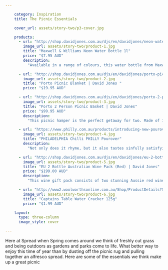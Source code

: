 ```yaml
---

    category: Inspiration
    title: The Picnic Essentials

    cover_url: assets/story-two/p3-cover.jpg

    products:
      - url: "http://shop.davidjones.com.au/djs/en/davidjones/neon-water-bottle"
        image_url: assets/story-two/product-1.jpg
        title: "Maxwell & Williams Neon Water Bottle 1l"
        price: "$7.95 AUD"
        description:
          "Available in a range of colours, this water bottle from Maxwell & William's Neon range will make a stylish addition to your home."

      - url: "http://shop.davidjones.com.au/djs/en/davidjones/porto-picnic-blanket"
        image_url: assets/story-two/product-2.jpg
        title: "Porto Picnic Blanket | David Jones "
        price: "$19.95 AUD"

      - url: "http://shop.davidjones.com.au/djs/en/davidjones/porto-2-person-picnic-basket"
        image_url: assets/story-two/product-3.jpg
        title: "Porto 2 Person Picnic Basket | David Jones"
        price: "$99.95 AUD"
        description:
          "This picnic hamper is the perfect getaway for two. Made of 100% wicker with a material lining and featuring two buckle twist clasps for an easy and efficient day in the sun."

      - url: "https://www.philly.com.au/products/introducing-new-pourover-flavours/"
        image_url: assets/story-two/product-4.jpg
        title: "PHILADELPHIA Chilli PHILLY Pourover"
        description:
          "Not only does it rhyme, but it also tastes sinfully satisfying. Sweet Chilly PHILLY is a match made in heaven, dare we say. Feisty chilly with a soothing, cool PHILLY twist. Perfect. The essential center-piece to any pre-dinner nibbles, it can also be turned into delicious dips, pleasurable pastas or eaten with a spoon."

      - url: "http://shop.davidjones.com.au/djs/en/davidjones/eu-2-bottle-australian-wine-pack-%28red%29"
        image_url: assets/story-two/product-5.jpg
        title: "EU 2 Bottle Australian Wine Pack (Red) | David Jones"
        price: "$199.00 AUD"
        description:
          "This wine gift pack consists of two stunning Aussie red wines. Contains: Rosemount Founders Selection Shiraz 2013 750ml, Lindemans Winemakers Release Shiraz Cabernet Sauvignon 2013 750ml. Glass not included. Liquor vintages as per product listing, images indicative of brand and range only."

      - url: "http://www2.woolworthsonline.com.au/Shop/ProductDetails?Stockcode=140784"
        image_url: assets/story-two/product-6.jpg
        title: "Captains Table Water Cracker 125g"
        price: "$1.99 AUD"

    layout:
      type: three-column
      image_style: cover

---
```


Here at Spread when Spring comes around we think of freshly cut grass and being outdoors as gardens and parks come to life. What better way to enjoy this time of year than by dusting off the picnic rug and pulling together an alfresco spread. Here are some of the essentials we think make up a great picnic
